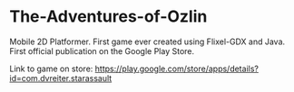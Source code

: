 # The-Adventures-of-Ozlin
Mobile 2D Platformer. First game ever created using Flixel-GDX and Java. First official publication on the Google Play Store.

Link to game on store: https://play.google.com/store/apps/details?id=com.dvreiter.starassault
